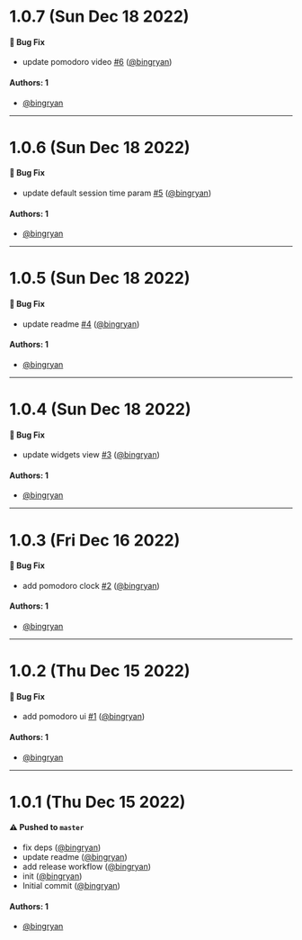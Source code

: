 # 1.0.7 (Sun Dec 18 2022)

#### 🐛 Bug Fix

- update pomodoro video [#6](https://github.com/bingryan/obsidian-widgets-plugin/pull/6) ([@bingryan](https://github.com/bingryan))

#### Authors: 1

- [@bingryan](https://github.com/bingryan)

---

# 1.0.6 (Sun Dec 18 2022)

#### 🐛 Bug Fix

- update default session time param [#5](https://github.com/bingryan/obsidian-widgets-plugin/pull/5) ([@bingryan](https://github.com/bingryan))

#### Authors: 1

- [@bingryan](https://github.com/bingryan)

---

# 1.0.5 (Sun Dec 18 2022)

#### 🐛 Bug Fix

- update readme [#4](https://github.com/bingryan/obsidian-widgets-plugin/pull/4) ([@bingryan](https://github.com/bingryan))

#### Authors: 1

- [@bingryan](https://github.com/bingryan)

---

# 1.0.4 (Sun Dec 18 2022)

#### 🐛 Bug Fix

- update widgets view [#3](https://github.com/bingryan/obsidian-widgets-plugin/pull/3) ([@bingryan](https://github.com/bingryan))

#### Authors: 1

- [@bingryan](https://github.com/bingryan)

---

# 1.0.3 (Fri Dec 16 2022)

#### 🐛 Bug Fix

- add pomodoro clock [#2](https://github.com/bingryan/obsidian-widgets-plugin/pull/2) ([@bingryan](https://github.com/bingryan))

#### Authors: 1

- [@bingryan](https://github.com/bingryan)

---

# 1.0.2 (Thu Dec 15 2022)

#### 🐛 Bug Fix

- add pomodoro ui [#1](https://github.com/bingryan/obsidian-widgets-plugin/pull/1) ([@bingryan](https://github.com/bingryan))

#### Authors: 1

- [@bingryan](https://github.com/bingryan)

---

# 1.0.1 (Thu Dec 15 2022)

#### ⚠️ Pushed to `master`

- fix deps ([@bingryan](https://github.com/bingryan))
- update readme ([@bingryan](https://github.com/bingryan))
- add release workflow ([@bingryan](https://github.com/bingryan))
- init ([@bingryan](https://github.com/bingryan))
- Initial commit ([@bingryan](https://github.com/bingryan))

#### Authors: 1

- [@bingryan](https://github.com/bingryan)

